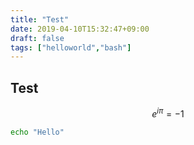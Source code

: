 ```yaml
---
title: "Test"
date: 2019-04-10T15:32:47+09:00
draft: false
tags: ["helloworld","bash"]
---
```


## Test

$$e^{i\pi} = -1$$


```bash
echo "Hello"
```



